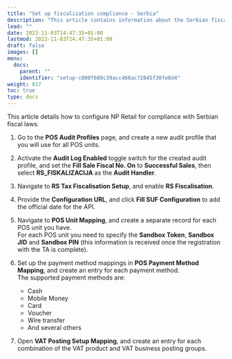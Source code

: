 ```yaml
---
title: "Set up fiscalization compliance - Serbia"
description: "This article contains information about the Serbian fiscal laws and the necessary compliance aspects for NP Retail."
lead: ""
date: 2023-11-03T14:47:35+01:00
lastmod: 2023-11-03T14:47:35+01:00
draft: false
images: []
menu:
  docs:
    parent: ""
    identifier: "setup-c800f680c39acc466ac72845f30fe8d4"
weight: 817
toc: true
type: docs
---
```


This article details how to configure NP Retail for compliance with Serbian fiscal laws.

1. Go to the **POS Audit Profiles** page, and create a new audit profile that you will use for all POS units.
2. Activate the **Audit Log Enabled** toggle switch for the created audit profile, and set the **Fill Sale Fiscal No. On** to **Successful Sales**, then select **RS_FISKALIZACIJA** as the **Audit Handler**.
3. Navigate to **RS Tax Fiscalisation Setup**, and enable **RS Fiscalisation**.
4. Provide the **Configuration URL**, and click **Fill SUF Configuration** to add the official date for the API.
5. Navigate to **POS Unit Mapping**, and create a separate record for each POS unit you have.       
   For each POS unit you need to specify the **Sandbox Token**, **Sandbox JID** and **Sandbox PIN** (this information is received once the registration with the TA is complete).
6. Set up the payment method mappings in **POS Payment Method Mapping**, and create an entry for each payment method.       
   The supported payment methods are:

   - Cash
   - Mobile Money
   - Card
   - Voucher
   - Wire transfer
   - And several others

7. Open **VAT Posting Setup Mapping**, and create an entry for each combination of the VAT product and VAT business posting groups.
